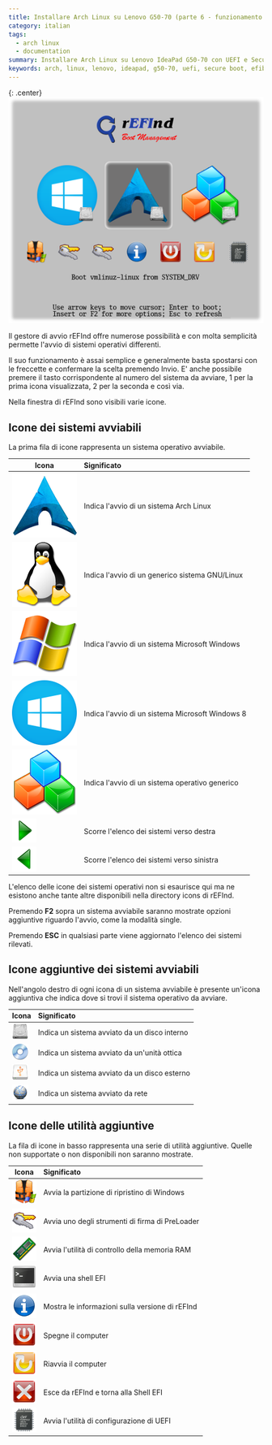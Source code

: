 ```yaml
---
title: Installare Arch Linux su Lenovo G50-70 (parte 6 - funzionamento di rEFInd)
category: italian
tags:
  - arch linux
  - documentation
summary: Installare Arch Linux su Lenovo IdeaPad G50-70 con UEFI e Secure Boot (parte 6 - Funzionamento di rEFInd)
keywords: arch, linux, lenovo, ideapad, g50-70, uefi, secure boot, efibootmgr, loader, refind, prebootloader
---
```


{: .center}
![refind.png]

Il gestore di avvio rEFInd offre numerose possibilità e con molta semplicità
permette l'avvio di sistemi operativi differenti.

Il suo funzionamento è assai semplice e generalmente basta spostarsi con le
freccette e confermare la scelta premendo Invio. E' anche possibile premere
il tasto corrispondente al numero del sistema da avviare, 1 per la prima icona
visualizzata, 2 per la seconda e così via.

Nella finestra di rEFInd sono visibili varie icone.

## Icone dei sistemi avviabili

La prima fila di icone rappresenta un sistema operativo avviabile.

|**Icona**                  |**Significato**                                  |
|---------------------------|:------------------------------------------------|
|![os_arch.png]             |Indica l'avvio di un sistema Arch Linux          |
|![os_linux.png]            |Indica l'avvio di un generico sistema GNU/Linux  |
|![os_win.png]              |Indica l'avvio di un sistema Microsoft Windows   |
|![os_win8.png]             |Indica l'avvio di un sistema Microsoft Windows 8 |
|![os_unknown.png]          |Indica l'avvio di un sistema operativo generico  |
|![arrow_right.png]         |Scorre l'elenco dei sistemi verso destra         |
|![arrow_left.png]          |Scorre l'elenco dei sistemi verso sinistra       |

L'elenco delle icone dei sistemi operativi non si esaurisce qui ma ne esistono
anche tante altre disponibili nella directory icons di rEFInd.

Premendo **F2** sopra un sistema avviabile saranno mostrate opzioni aggiuntive
riguardo l'avvio, come la modalità single.

Premendo **ESC** in qualsiasi parte viene aggiornato l'elenco dei sistemi rilevati.

## Icone aggiuntive dei sistemi avviabili

Nell'angolo destro di ogni icona di un sistema avviabile è presente un'icona
aggiuntiva che indica dove si trovi il sistema operativo da avviare.

|**Icona**                  |**Significato**                                  |
|---------------------------|:------------------------------------------------|
|![vol_internal.png]        |Indica un sistema avviato da un disco interno    |
|![vol_optical.png]         |Indica un sistema avviato da un'unità ottica     |
|![vol_external.png]        |Indica un sistema avviato da un disco esterno    |
|![vol_net.png]             |Indica un sistema avviato da rete                |

## Icone delle utilità aggiuntive

La fila di icone in basso rappresenta una serie di utilità aggiuntive. Quelle
non supportate o non disponibili non saranno mostrate.

|**Icona**                  |**Significato**                                  |
|---------------------------|:------------------------------------------------|
|![tool_windows_rescue.png] |Avvia la partizione di ripristino di Windows     |
|![tool_mok_tool.png]       |Avvia uno degli strumenti di firma di PreLoader  |
|![tool_memtest.png]        |Avvia l'utilità di controllo della memoria RAM   |
|![tool_shell.png]          |Avvia una shell EFI                              |
|![func_about.png]          |Mostra le informazioni sulla versione di rEFInd  |
|![func_shutdown.png]       |Spegne il computer                               |
|![func_reset.png]          |Riavvia il computer                              |
|![func_exit.png]           |Esce da rEFInd e torna alla Shell EFI            |
|![func_firmware.png]       |Avvia l'utilità di configurazione di UEFI        |


[refind.png]: /resources/articles/2015-06/refind.png
[os_arch.png]: /resources/articles/2015-06/refind/os_arch.png
[os_linux.png]: /resources/articles/2015-06/refind/os_linux.png
[os_win.png]: /resources/articles/2015-06/refind/os_win.png
[os_win8.png]: /resources/articles/2015-06/refind/os_win8.png
[os_unknown.png]: /resources/articles/2015-06/refind/os_unknown.png
[arrow_left.png]: /resources/articles/2015-06/refind/arrow_left.png
[arrow_right.png]: /resources/articles/2015-06/refind/arrow_right.png
[tool_windows_rescue.png]: /resources/articles/2015-06/refind/tool_windows_rescue.png
[tool_mok_tool.png]: /resources/articles/2015-06/refind/tool_mok_tool.png
[tool_memtest.png]: /resources/articles/2015-06/refind/tool_memtest.png
[tool_shell.png]: /resources/articles/2015-06/refind/tool_shell.png
[func_about.png]: /resources/articles/2015-06/refind/func_about.png
[func_shutdown.png]: /resources/articles/2015-06/refind/func_shutdown.png
[func_reset.png]: /resources/articles/2015-06/refind/func_reset.png
[func_exit.png]: /resources/articles/2015-06/refind/func_exit.png
[func_firmware.png]: /resources/articles/2015-06/refind/func_firmware.png
[vol_internal.png]: /resources/articles/2015-06/refind/vol_internal.png
[vol_optical.png]: /resources/articles/2015-06/refind/vol_optical.png
[vol_external.png]: /resources/articles/2015-06/refind/vol_external.png
[vol_net.png]: /resources/articles/2015-06/refind/vol_net.png
